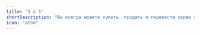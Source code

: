 ```yaml
---
title: "3 в 1"
shortDescription: "Вы всегда можете купить, продать и перевести зерно по лучшей цене"
icon: "atom"
---
```

